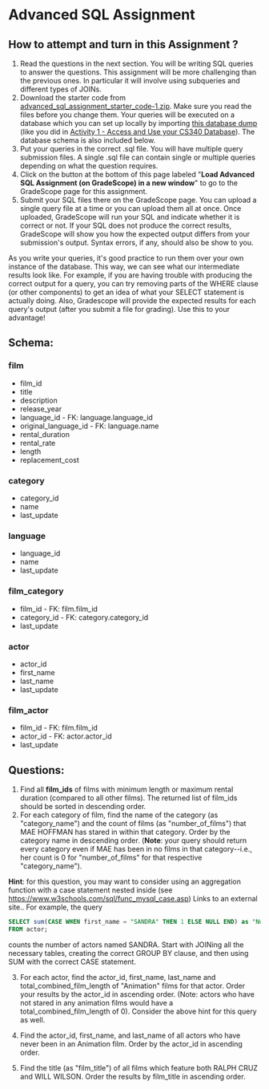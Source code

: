 # Advanced SQL Assignment
## How to attempt and turn in this Assignment ?
1. Read the questions in the next section. You will be writing SQL queries to answer the questions. This assignment will be more challenging than the previous ones. In particular it will involve using subqueries and different types of JOINs. 
2. Download the starter code from [advanced_sql_assignment_starter_code-1.zip](https://canvas.oregonstate.edu/courses/1914742/files/99254343?wrap=1). Make sure you read the files before you change them. Your queries will be executed on a database which you can set up locally by importing [this database dump](https://canvas.oregonstate.edu/courses/1914742/files/98978984/download?wrap=1) (like you did in  [Activity 1 - Access and Use your CS340 Database](https://canvas.oregonstate.edu/courses/1914742/assignments/9185722?wrap=1)). The database schema is also included below.
3. Put your queries in the correct .sql file. You will have multiple query submission files. A single .sql file can contain single or multiple queries depending on what the question requires.
4. Click on the button at the bottom of this page labeled "**Load Advanced SQL Assignment (on GradeScope) in a new window**" to go to the GradeScope page for this assignment.
5. Submit your SQL files there on the GradeScope page. You can upload a single query file at a time or you can upload them all at once. Once uploaded, GradeScope will run your SQL and indicate whether it is correct or not. If your SQL does not produce the correct results, GradeScope will show you how the expected output differs from your submission's output. Syntax errors, if any, should also be show to you.

As you write your queries, it's good practice to run them over your own instance of the database. This way, we can see what our intermediate results look like. For example, if you are having trouble with producing the correct output for a query, you can try removing parts of the WHERE clause (or other components) to get an idea of what your SELECT statement is actually doing. Also, Gradescope will provide the expected results for each query's output (after you submit a file for grading). Use this to your advantage!

## Schema:
### film
- film_id
- title
- description
- release_year
- language_id - FK: language.language_id
- original_language_id - FK: language.name
- rental_duration
- rental_rate
- length
- replacement_cost

### category
- category_id
- name
- last_update

### language
- language_id
- name
- last_update

### film_category
- film_id - FK: film.film_id
- category_id - FK: category.category_id
- last_update

### actor
- actor_id
- first_name
- last_name
- last_update

### film_actor
- film_id - FK: film.film_id
- actor_id - FK: actor.actor_id
- last_update

## Questions:
1. Find all **film_ids** of films with minimum length or maximum rental duration (compared to all other films). The returned list of film_ids should be sorted in descending order.
2. For each category of film, find the name of the category (as "category_name") and the count of films (as "number_of_films") that MAE HOFFMAN has stared in within that category. Order by the category name in descending order. (**Note**: your query should return every category even if MAE has been in no films in that category--i.e., her count is 0 for "number_of_films" for that respective "category_name").

**Hint**: for this question, you may want to consider using an aggregation function with a case statement nested inside (see https://www.w3schools.com/sql/func_mysql_case.asp) Links to an external site.. For example, the query
```sql
SELECT sum(CASE WHEN first_name = "SANDRA" THEN 1 ELSE NULL END) as "Number of SANDRAs"
FROM actor;
```
counts the number of actors named SANDRA. Start with JOINing all the necessary tables, creating the correct GROUP BY clause, and then using SUM with the correct CASE statement.

3. For each actor, find the actor_id, first_name, last_name and total_combined_film_length of "Animation" films for that actor. Order your results by the actor_id in ascending order. (Note: actors who have not stared in any animation films would have a total_combined_film_length of 0). Consider the above hint for this query as well.

4. Find the actor_id, first_name, and last_name of all actors who have never been in an Animation film. Order by the actor_id in ascending order.

5. Find the title (as "film_title") of all films which feature both RALPH CRUZ and WILL WILSON. Order the results by film_title in ascending order.
